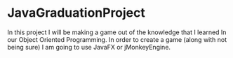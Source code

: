 # JavaGraduationProject
In this project I will be making a game out of the knowledge that I learned In our Object Oriented Programming. In order to create a game (along with not being sure) I am going to use JavaFX or jMonkeyEngine. 
